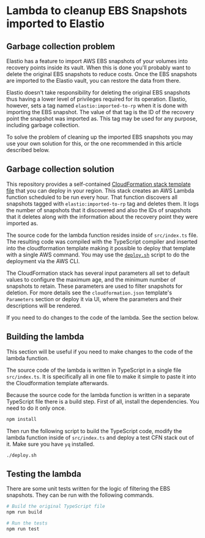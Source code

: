 # Lambda to cleanup EBS Snapshots imported to Elastio

## Garbage collection problem
Elastio has a feature to import AWS EBS snapshots of your volumes into recovery points inside its vault. When this is done you'll probably want to delete the original EBS snapshots to reduce costs. Once the EBS snapshots are imported to the Elastio vault, you can restore the data from there.

Elastio doesn't take responsibility for deleting the original EBS snapshots thus having a lower level of privileges required for its operation. Elastio, however, sets a tag named `elastio:imported-to-rp` when it is done with importing the EBS snapshot. The value of that tag is the ID of the recovery point the snapshot was imported as. This tag may be used for any purpose, including garbage collection.

To solve the problem of cleaning up the imported EBS snapshots you may use your own solution for this, or the one recommended in this article described below.

## Garbage collection solution

This repository provides a self-contained [CloudFormation stack template file](./cloudformation.yaml) that you can deploy in your region. This stack creates an AWS Lambda function scheduled to be run every hour. That function discovers all snapshots tagged with `elastio:imported-to-rp` tag and deletes them. It logs the number of snapshots that it discovered and also the IDs of snapshots that it deletes along with the information about the recovery point they were imported as.

The source code for the lambda function resides inside of `src/index.ts` file. The resulting code was compiled with the TypeScript compiler and inserted into the cloudformation template making it possible to deploy that template with a single AWS command. You may use the [`deploy.sh`](./deploy.sh) script to do the deployment via the AWS CLI.

The CloudFormation stack has several input parameters all set to default values to configure the maximum age, and the minimum number of snapshots to retain. These parameters are used to filter snapshots for deletion. For more details see the `cloudformation.json` template's `Parameters` section or deploy it via UI, where the parameters and their descriptions will be rendered.

If you need to do changes to the code of the lambda. See the section below.

## Building the lambda

This section will be useful if you need to make changes to the code of the lambda function.

The source code of the lambda is written in TypeScript in a single file `src/index.ts`. It is specifically all in one file to make it simple to paste it into the Cloudformation template afterwards.

Because the source code for the lambda function is written in a separate TypeScript file there is a build step. First of all, install the dependencies. You need to do it only once.

```bash
npm install
```

Then run the following script to build the TypeScript code, modify the lambda function inside of `src/index.ts` and deploy a test CFN stack out of it. Make sure you have `yq` installed.

```
./deploy.sh
```


## Testing the lambda

There are some unit tests written for the logic of filtering the EBS snapshots. They can be run with the following commands.

```bash
# Build the original TypeScript file
npm run build

# Run the tests
npm run test
```
